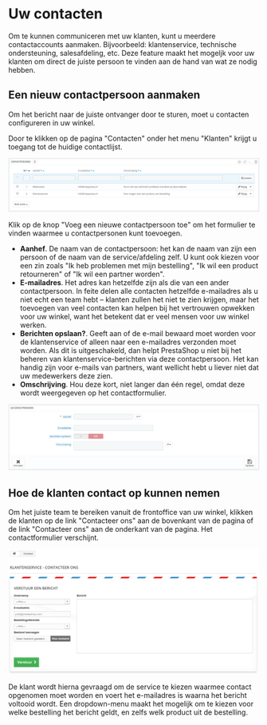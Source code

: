 # Uw contacten

Om te kunnen communiceren met uw klanten, kunt u meerdere contactaccounts aanmaken. Bijvoorbeeld: klantenservice, technische ondersteuning, salesafdeling, etc. Deze feature maakt het mogeljk voor uw klanten om direct de juiste persoon te vinden aan de hand van wat ze nodig hebben.

## Een nieuw contactpersoon aanmaken <a href="#uwcontacten-eennieuwcontactpersoonaanmaken" id="uwcontacten-eennieuwcontactpersoonaanmaken"></a>

Om het bericht naar de juiste ontvanger door te sturen, moet u contacten configureren in uw winkel.

Door te klikken op de pagina "Contacten" onder het menu "Klanten" krijgt u toegang tot de huidige contactlijst.

![](../../../.gitbook/assets/40534148.png)

Klik op de knop "Voeg een nieuwe contactpersoon toe" om het formulier te vinden waarmee u contactpersonen kunt toevoegen.

* **Aanhef**. De naam van de contactpersoon: het kan de naam van zijn een persoon of de naam van de service/afdeling zelf. U kunt ook kiezen voor een zin zoals "Ik heb problemen met mijn bestelling", "Ik wil een product retourneren" of "Ik wil een partner worden".
* **E-mailadres**. Het adres kan hetzelfde zijn als die van een ander contactpersoon. In feite delen alle contacten hetzelfde e-mailadres als u niet echt een team hebt – klanten zullen het niet te zien krijgen, maar het toevoegen van veel contacten kan helpen bij het vertrouwen opwekken voor uw winkel, want het betekent dat er veel mensen voor uw winkel werken.
* **Berichten opslaan?**. Geeft aan of de e-mail bewaard moet worden voor de klantenservice of alleen naar een e-mailadres verzonden moet worden. Als dit is uitgeschakeld, dan helpt PrestaShop u niet bij het beheren van klantenservice-berichten via deze contactpersoon. Het kan handig zijn voor e-mails van partners, want wellicht hebt u liever niet dat uw medewerkers deze zien.
* **Omschrijving**. Hou deze kort, niet langer dan één regel, omdat deze wordt weergegeven op het contactformulier.

![](../../../.gitbook/assets/40534149.png)

## Hoe de klanten contact op kunnen nemen <a href="#uwcontacten-hoedeklantencontactopkunnennemen" id="uwcontacten-hoedeklantencontactopkunnennemen"></a>

Om het juiste team te bereiken vanuit de frontoffice van uw winkel, klikken de klanten op de link "Contacteer ons" aan de bovenkant van de pagina of de link "Contacteer ons" aan de onderkant van de pagina. Het contactformulier verschijnt.

![](../../../.gitbook/assets/40534150.png)

De klant wordt hierna gevraagd om de service te kiezen waarmee contact opgenomen moet worden en voert het e-mailadres is waarna het bericht voltooid wordt. Een dropdown-menu maakt het mogelijk om te kiezen voor welke bestelling het bericht geldt, en zelfs welk product uit de bestelling.
